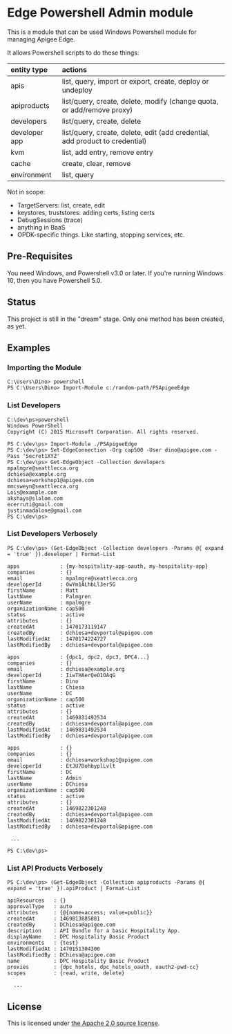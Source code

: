 # Edge Powershell Admin module

This is a module that can be used Windows Powershell module for managing Apigee Edge.

It allows Powershell scripts to do these things:

| entity type | actions  |
| :---------- | :---------- |
| apis        | list, query, import or export, create, deploy or undeploy
| apiproducts | list/query, create, delete, modify (change quota, or add/remove proxy)
| developers  | list/query, create, delete
| developer app | list/query, create, delete, edit (add credential, add product to credential)
| kvm         | list, add entry, remove entry
| cache       | create, clear, remove
| environment | list, query

Not in scope:

- TargetServers: list, create, edit
- keystores, truststores: adding certs, listing certs
- DebugSessions (trace)
- anything in BaaS
- OPDK-specific things.  Like starting, stopping services, etc.

## Pre-Requisites

You need Windows, and Powershell v3.0 or later. If you're running Windows 10,
then you have Powershell 5.0. 

## Status

This project is still in the "dream" stage.
Only one method has been created, as yet. 

## Examples

### Importing the Module

```
C:\Users\Dino> powershell
PS C:\Users\Dino> Import-Module c:/random-path/PSApigeeEdge
```

### List Developers

```
C:\dev\ps>powershell
Windows PowerShell
Copyright (C) 2015 Microsoft Corporation. All rights reserved.

PS C:\dev\ps> Import-Module ./PSApigeeEdge
PS C:\dev\ps> Set-EdgeConnection -Org cap500 -User dino@apigee.com -Pass 'Secret1XYZ'
PS C:\dev\ps> Get-EdgeObject -Collection developers
mpalmgre@seattlecca.org
dchiesa@example.org
dchiesa+workshop1@apigee.com
mmcsweyn@seattlecca.org
Lois@example.com
akshays@slalom.com
ecerruti@gmail.com
justinmadalone@gmail.com
PS C:\dev\ps>
```

### List Developers Verbosely

```
PS C:\dev\ps> (Get-EdgeObject -Collection developers -Params @{ expand = 'true' }).developer | Format-List

apps             : {my-hospitality-app-oauth, my-hospitality-app}
companies        : {}
email            : mpalmgre@seattlecca.org
developerId      : 0wYm1ALhbLl3er5G
firstName        : Matt
lastName         : Palmgren
userName         : mpalmgre
organizationName : cap500
status           : active
attributes       : {}
createdAt        : 1470173119147
createdBy        : dchiesa+devportal@apigee.com
lastModifiedAt   : 1470174224727
lastModifiedBy   : dchiesa+devportal@apigee.com

apps             : {dpc1, dpc2, dpc3, DPC4...}
companies        : {}
email            : dchiesa@example.org
developerId      : IiwTHAerQeO1OAqG
firstName        : Dino
lastName         : Chiesa
userName         : DC
organizationName : cap500
status           : active
attributes       : {}
createdAt        : 1469831492534
createdBy        : dchiesa+devportal@apigee.com
lastModifiedAt   : 1469831492534
lastModifiedBy   : dchiesa+devportal@apigee.com

apps             : {}
companies        : {}
email            : dchiesa+workshop1@apigee.com
developerId      : EtJU7DohbyplLvlt
firstName        : DC
lastName         : Admin
userName         : DChiesa
organizationName : cap500
status           : active
attributes       : {}
createdAt        : 1469822301248
createdBy        : dchiesa+devportal@apigee.com
lastModifiedAt   : 1469822301248
lastModifiedBy   : dchiesa+devportal@apigee.com

 ...

PS C:\dev\ps>
```


### List API Products Verbosely

```
PS C:\dev\ps> (Get-EdgeObject -Collection apiproducts -Params @{ expand = 'true' }).apiProduct | Format-List

apiResources   : {}
approvalType   : auto
attributes     : {@{name=access; value=public}}
createdAt      : 1469813885881
createdBy      : DChiesa@apigee.com
description    : API Bundle for a basic Hospitality App.
displayName    : DPC Hospitality Basic Product
environments   : {test}
lastModifiedAt : 1470151304300
lastModifiedBy : DChiesa@apigee.com
name           : DPC Hospitality Basic Product
proxies        : {dpc_hotels, dpc_hotels_oauth, oauth2-pwd-cc}
scopes         : {read, write, delete}

  ...

```




## License

This is licensed under [the Apache 2.0 source license](LICENSE).

